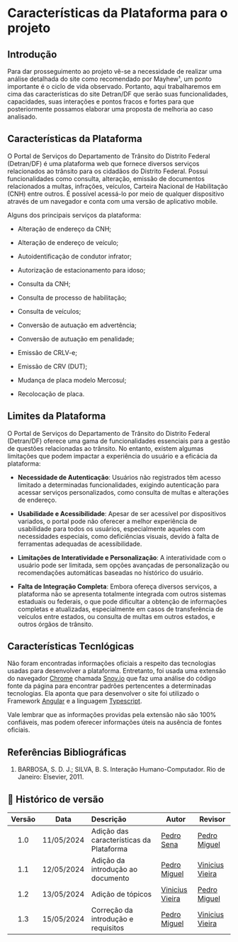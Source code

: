 # Características da Plataforma para o projeto

## Introdução

Para dar prosseguimento ao projeto vê-se a necessidade de realizar uma análise detalhada do site como recomendado por Mayhew¹, um ponto importante é o ciclo de vida observado. Portanto, aqui trabalharemos em cima das características do site Detran/DF que serão suas funcionalidades, capacidades, suas interações e pontos fracos e fortes para que posteriormente possamos elaborar uma proposta de melhoria ao caso analisado.

## Características da Plataforma

O Portal de Serviços do Departamento de Trânsito do Distrito Federal (Detran/DF) é uma plataforma web que fornece diversos serviços relacionados ao trânsito para os cidadãos do Distrito Federal. Possui funcionalidades como consulta, alteração, emissão de documentos relacionados a multas, infrações, veículos, Carteira Nacional de Habilitação (CNH) entre outros. É possível acessá-lo por meio de qualquer dispositivo através de um navegador e conta com uma versão de aplicativo mobile. 


Alguns dos principais serviços da plataforma:

- Alteração de endereço da CNH;

- Alteração de endereço de veículo;

- Autoidentificação de condutor infrator;

- Autorização de estacionamento para idoso;

- Consulta da CNH;

- Consulta de processo de habilitação;

- Consulta de veículos;

- Conversão de autuação em advertência;

- Conversão de autuação em penalidade;

- Emissão de CRLV-e;

- Emissão de CRV (DUT);

- Mudança de placa modelo Mercosul;

- Recolocação de placa.

## Limites da Plataforma

O Portal de Serviços do Departamento de Trânsito do Distrito Federal (Detran/DF) oferece uma gama de funcionalidades essenciais para a gestão de questões relacionadas ao trânsito. No entanto, existem algumas limitações que podem impactar a experiência do usuário e a eficácia da plataforma:

- **Necessidade de Autenticação**: Usuários não registrados têm acesso limitado a determinadas funcionalidades, exigindo autenticação para acessar serviços personalizados, como consulta de multas e alterações de endereço.

- **Usabilidade e Acessibilidade**: Apesar de ser acessível por dispositivos variados, o portal pode não oferecer a melhor experiência de usabilidade para todos os usuários, especialmente aqueles com necessidades especiais, como deficiências visuais, devido à falta de ferramentas adequadas de acessibilidade.

- **Limitações de Interatividade e Personalização**: A interatividade com o usuário pode ser limitada, sem opções avançadas de personalização ou recomendações automáticas baseadas no histórico do usuário.

- **Falta de Integração Completa**: Embora ofereça diversos serviços, a plataforma não se apresenta totalmente integrada com outros sistemas estaduais ou federais, o que pode dificultar a obtenção de informações completas e atualizadas, especialmente em casos de transferência de veículos entre estados, ou consulta de multas em outros estados, e outros órgãos de trânsito.



## Características Tecnlógicas

Não foram encontradas informações oficiais a respeito das tecnologias usadas para desenvolver a plataforma. Entretanto, foi usada uma extensão do navegador [Chrome](https://www.google.com/intl/pt-BR/chrome/) chamada [Snov.io](https://chromewebstore.google.com/detail/website-technology-checke/phealodnoblgkcfbhpdebpihdbfmggpi) que faz uma análise do código fonte da página para encontrar padrões pertencentes a determinadas tecnologias. Ela aponta que para desenvolver o site foi utilizado o Framework [Angular](https://angular.io/) e a linguagem [Typescript](https://www.typescriptlang.org/).

Vale lembrar que as informações providas pela extensão não são 100% confiáveis, mas podem oferecer informações úteis na ausência de fontes oficiais.

<!-- ## Requisitos do Sistema

Para assegurar que o Portal de Serviços do Departamento de Trânsito do Distrito Federal (Detran/DF) atenda de forma eficaz às necessidades dos usuários, é crucial estabelecer requisitos do sistema claros e detalhados. Esses requisitos são fundamentais para orientar o desenvolvimento e a manutenção do portal, garantindo que ele ofereça funcionalidades úteis e uma operação confiável. A seguir, são detalhados os requisitos funcionais e não funcionais do sistema, baseados nas funcionalidades observáveis e em suposições razoáveis, uma vez que informações detalhadas sobre o sistema interno não estão disponíveis publicamente.



### Requisitos Funcionais

1. **Autenticação de Usuários**: O portal deve permitir o registro e autenticação de usuários, essencial para o acesso a serviços personalizados e seguros.

2. **Consulta de Informações**: Os usuários devem poder consultar informações detalhadas sobre CNH, veículos, multas, infrações e processos de habilitação.

3. **Atualização de Dados**: O sistema deve permitir aos usuários atualizar seus dados pessoais e de veículos.

4. **Emissão de Documentos**: Capacidade de emitir digitalmente documentos como CRLV-e e CRV.

5. **Pagamento de Multas e Taxas**: Integração com sistemas de pagamento para facilitar o pagamento de multas e taxas.

6. **Notificações**: Envio de notificações automáticas sobre atualizações importantes.

### Requisitos Não Funcionais

1. **Usabilidade**: O portal deve ser intuitivo e acessível a todos os usuários, incluindo aqueles com limitações.

2. **Desempenho**: Capacidade de suportar um alto volume de acessos simultâneos sem perda significativa de desempenho.

3. **Segurança**: Medidas robustas de segurança para proteger dados sensíveis contra acessos não autorizados e ataques.

4. **Compatibilidade**: Suporte a uma variedade de dispositivos e navegadores.

5. **Disponibilidade**: Disponibilidade contínua do serviço, com manutenções programadas para horários de menor tráfego.

6. **Escalabilidade**: Flexibilidade para escalar recursos conforme o aumento da demanda.

É importante destacar que, devido à natureza fechada de algumas informações do sistema, esta análise se baseia em funcionalidades observáveis e em suposições comuns para plataformas similares. -->


## Referências Bibliográficas

1. BARBOSA, S. D. J.; SILVA, B. S. Interação Humano-Computador. Rio de Janeiro: Elsevier, 2011.

## 📑 Histórico de versão

|   Versão   | Data  | Descrição            | Autor                                                  | Revisor |
| :--------: | :---: | :------------------- | ------------------------------------------------------ | ------- |
| 1.0 |  11/05/2024  | Adição das características da Plataforma| [Pedro Sena](https://github.com/pedroyen21) | [Pedro Miguel](https://github.com/pedromadbr)     |
| 1.1 |  12/05/2024  | Adição da introdução ao documento| [Pedro Miguel](https://github.com/pedromadbr) | [Vinicius Vieira](https://github.com/viniciusvieira00)     |
| 1.2 |  13/05/2024  | Adição de tópicos | [Vinicius Vieira](https://github.com/viniciusvieira00) | [Pedro Miguel](https://github.com/pedromadbr)     |
| 1.3 |  15/05/2024  | Correção da introdução e requisitos | [Pedro Miguel](https://github.com/pedromadbr) | [Vinicius Vieira](https://github.com/viniciusvieira00) |
